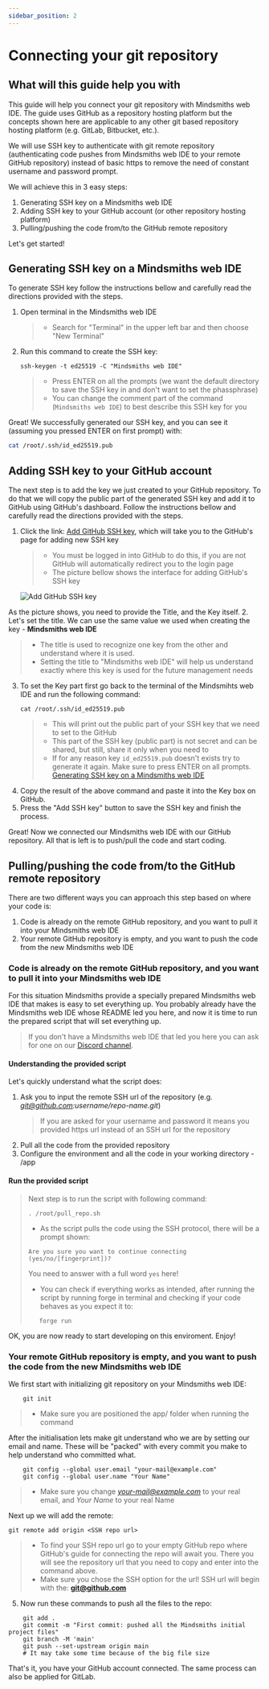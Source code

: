 ```yaml
---
sidebar_position: 2
---
```


# Connecting your git repository

## What will this guide help you with

This guide will help you connect your git repository with Mindsmiths web IDE. The guide uses GitHub as a repository hosting 
platform but the concepts shown here are applicable to any other git based repository hosting platform 
(e.g. GitLab, Bitbucket, etc.).

We will use SSH key to authenticate with git remote repository (authenticating code pushes from Mindsmiths web IDE to 
your remote GitHub repository) instead of basic https to remove the need of constant username and password prompt.

We will achieve this in 3 easy steps:
1. Generating SSH key on a Mindsmiths web IDE
2. Adding SSH key to your GitHub account (or other repository hosting platform)
3. Pulling/pushing the code from/to the GitHub remote repository

Let's get started!


## Generating SSH key on a Mindsmiths web IDE
To generate SSH key follow the instructions bellow and carefully read the directions provided with the steps.

1. Open terminal in the Mindsmiths web IDE
   > - Search for "Terminal" in the upper left bar and then choose "New Terminal"
2. Run this command to create the SSH key:
    ```commandline
    ssh-keygen -t ed25519 -C "Mindsmiths web IDE"
    ```
    > - Press ENTER on all the prompts (we want the default directory to save the SSH key in and don't want to set the phassphrase) 
    > - You can change the comment part of the command (`Mindsmiths web IDE`) to best describe this SSH key for you

Great! We successfully generated our SSH key, and you can see it (assuming you pressed ENTER on first prompt) with:   
```bash
cat /root/.ssh/id_ed25519.pub
```


## Adding SSH key to your GitHub account
The next step is to add the key we just created to your GitHub repository. To do that we will copy the public part of the 
generated SSH key and add it to GitHub using GitHub's dashboard.
Follow the instructions bellow and carefully read the directions provided with the steps.

1. Click the link: [Add GitHub SSH key](https://github.com/settings/ssh/new), which will take you to the GitHub's page for
adding new SSH key
   > - You must be logged in into GitHub to do this, if you are not GitHub will automatically redirect you to the login page
   > - The picture bellow shows the interface for adding GitHub's SSH key

   ![Add GitHub SSH key](/img/connecting-git-repo/add-gitlab-ssh-key.png)

As the picture shows, you need to provide the Title, and the Key itself.
2. Let's set the title. We can use the same value we used when creating the key - **Mindsmiths web IDE**
   > - The title is used to recognize one key from the other and understand where it is used.
   > - Setting the title to "Mindsmiths web IDE" will help us understand exactly where this key is used for the future 
management needs
3. To set the Key part first go back to the terminal of the Mindsmihts web IDE and run the following command:
   ```commandline
   cat /root/.ssh/id_ed25519.pub
   ```
   > - This will print out the public part of your SSH key that we need to set to the GitHub
   > - This part of the SSH key (public part) is not secret and can be shared, but still, share it only when you need to
   > - If for any reason key `id_ed25519.pub` doesn't exists try to generate it again. Make sure to press ENTER on all prompts. 
   [Generating SSH key on a Mindsmiths web IDE](#generating-ssh-key-on-a-mindsmiths-web-ide) 
4. Copy the result of the above command and paste it into the Key box on GitHub.
5. Press the "Add SSH key" button to save the SSH key and finish the process.

Great! Now we connected our Mindsmiths web IDE with our GitHub repository. All that is left is to push/pull the code and 
start coding.


## Pulling/pushing the code from/to the GitHub remote repository
There are two different ways you can approach this step based on where your code is:
1. Code is already on the remote GitHub repository, and you want to pull it into your Mindsmiths web IDE
2. Your remote GitHub repository is empty, and you want to push the code from the new Mindsmiths web IDE

### Code is already on the remote GitHub repository, and you want to pull it into your Mindsmiths web IDE
For this situation Mindsmiths provide a specially prepared Mindsmiths web IDE that makes is easy to set everything up. 
You probably already have the Mindsmiths web IDE whose README led you here, and now it is time to run the prepared script 
that will set everything up.
> If you don't have a Mindsmiths web IDE that led you here you can ask for one on our [Discord channel](https://discord.gg/knYDVJ5Ez8).

#### Understanding the provided script 

Let's quickly understand what the script does:
1. Ask you to input the remote SSH url of the repository (e.g. *git@github.com:username/repo-name.git*)
    > If you are asked for your username and password it means you provided https url instead of an SSH url for the 
      repository
2. Pull all the code from the provided repository
3. Configure the environment and all the code in your working directory - /app

#### Run the provided script
> Next step is to run the script with following command:
>```commandline
>. /root/pull_repo.sh
>```
> - As the script pulls the code using the SSH protocol, there will be a prompt shown:
> ```commandline
> Are you sure you want to continue connecting (yes/no/[fingerprint])?
> ```
> You need to answer with a full word `yes` here!
> - You can check if everything works as intended, after running the script by running forge in terminal and checking if 
> your code behaves as you expect it to:
>```commandline
>    forge run
>```

OK, you are now ready to start developing on this enviroment. Enjoy!


### Your remote GitHub repository is empty, and you want to push the code from the new Mindsmiths web IDE
We first start with initializing git repository on your Mindsmiths web IDE:
```commandline
    git init
```
> - Make sure you are positioned the app/ folder when running the command

After the initialisation lets make git understand who we are by setting our email and name. These will be "packed" 
with every commit you make to help understand who committed what.
```commandline
    git config --global user.email "your-mail@example.com"
    git config --global user.name "Your Name"
```
> - Make sure you change *your-mail@example.com* to your real email, and *Your Name* to your real Name

Next up we will add the remote:
```commandline
git remote add origin <SSH repo url> 
```
> - To find your SSH repo url go to your empty GitHub repo where GitHub's guide for connecting the repo will await you. 
> There you will see the repository url that you need to copy and enter into the command above.
> - Make sure you chose the SSH option for the url! SSH url will begin with the: **git@github.com**

5. Now run these commands to push all the files to the repo:
```commandline
    git add .
    git commit -m "First commit: pushed all the Mindsmiths initial project files"
    git branch -M 'main'
    git push --set-upstream origin main 
    # It may take some time because of the big file size
```
That's it, you have your GitHub account connected. The same process can also be applied for GitLab.